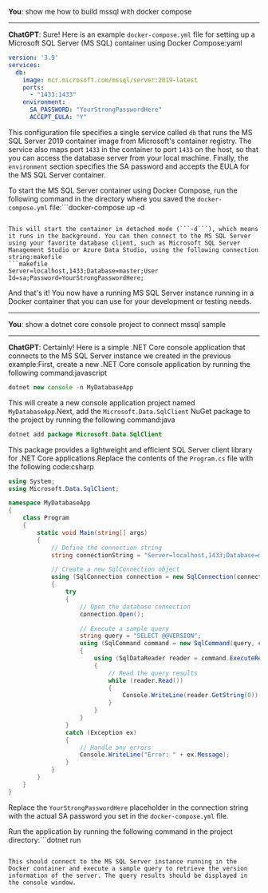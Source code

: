 **You**: show me how to build mssql with docker compose

--------
**ChatGPT**: Sure! Here is an example ```docker-compose.yml``` file for setting up a Microsoft SQL Server (MS SQL) container using Docker Compose:yaml
```yaml
version: '3.9'
services:
  db:
    image: mcr.microsoft.com/mssql/server:2019-latest
    ports:
      - "1433:1433"
    environment:
      SA_PASSWORD: "YourStrongPasswordHere"
      ACCEPT_EULA: "Y"
```

This configuration file specifies a single service called ```db``` that runs the MS SQL Server 2019 container image from Microsoft's container registry. The service also maps port ```1433``` in the container to port ```1433``` on the host, so that you can access the database server from your local machine. Finally, the ```environment``` section specifies the SA password and accepts the EULA for the MS SQL Server container.

To start the MS SQL Server container using Docker Compose, run the following command in the directory where you saved the ```docker-compose.yml``` file:```docker-compose up -d
```

This will start the container in detached mode (```-d```), which means it runs in the background. You can then connect to the MS SQL Server using your favorite database client, such as Microsoft SQL Server Management Studio or Azure Data Studio, using the following connection string:makefile
```makefile
Server=localhost,1433;Database=master;User Id=sa;Password=YourStrongPasswordHere;
```

And that's it! You now have a running MS SQL Server instance running in a Docker container that you can use for your development or testing needs.

--------
**You**: show a dotnet core  console project to connect mssql sample

--------
**ChatGPT**: Certainly! Here is a simple .NET Core console application that connects to the MS SQL Server instance we created in the previous example:First, create a new .NET Core console application by running the following command:javascript
```javascript
dotnet new console -n MyDatabaseApp
```

This will create a new console application project named ```MyDatabaseApp```.Next, add the ```Microsoft.Data.SqlClient``` NuGet package to the project by running the following command:java
```java
dotnet add package Microsoft.Data.SqlClient
```

This package provides a lightweight and efficient SQL Server client library for .NET Core applications.Replace the contents of the ```Program.cs``` file with the following code:csharp
```csharp
using System;
using Microsoft.Data.SqlClient;

namespace MyDatabaseApp
{
    class Program
    {
        static void Main(string[] args)
        {
            // Define the connection string
            string connectionString = "Server=localhost,1433;Database=master;User Id=sa;Password=YourStrongPasswordHere;";

            // Create a new SqlConnection object
            using (SqlConnection connection = new SqlConnection(connectionString))
            {
                try
                {
                    // Open the database connection
                    connection.Open();

                    // Execute a sample query
                    string query = "SELECT @@VERSION";
                    using (SqlCommand command = new SqlCommand(query, connection))
                    {
                        using (SqlDataReader reader = command.ExecuteReader())
                        {
                            // Read the query results
                            while (reader.Read())
                            {
                                Console.WriteLine(reader.GetString(0));
                            }
                        }
                    }
                }
                catch (Exception ex)
                {
                    // Handle any errors
                    Console.WriteLine("Error: " + ex.Message);
                }
            }
        }
    }
}
```

Replace the ```YourStrongPasswordHere``` placeholder in the connection string with the actual SA password you set in the ```docker-compose.yml``` file.

Run the application by running the following command in the project directory:```dotnet run
```

This should connect to the MS SQL Server instance running in the Docker container and execute a sample query to retrieve the version information of the server. The query results should be displayed in the console window.


